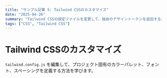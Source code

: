 ```yaml
---
title: "サンプル記事 5: Tailwind CSSのカスタマイズ"
date: "2025-04-26"
summary: "Tailwind CSSの設定ファイルを変更して、独自のデザイントークンを追加する方法を紹介します。"
tags: ["CSS", "Tailwind CSS"]
---
```


# Tailwind CSSのカスタマイズ

`tailwind.config.js` を編集して、プロジェクト固有のカラーパレット、フォント、スペーシングを定義する方法を学びます。 